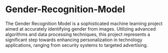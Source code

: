 # Gender-Recognition-Model
The Gender Recognition Model is a sophisticated machine learning project aimed at accurately identifying gender from images. Utilizing advanced algorithms and data processing techniques, this project represents a significant step towards enhancing personalization in technology applications, ranging from security systems to targeted advertising.
